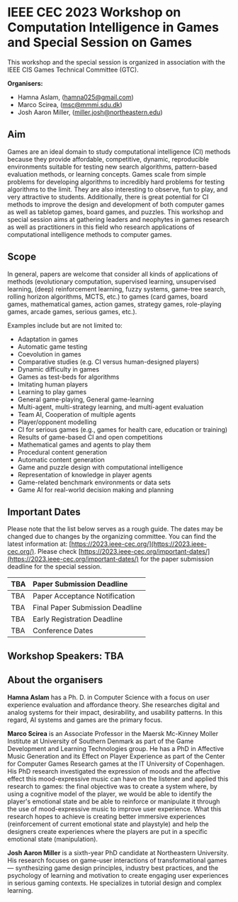 # IEEE CEC 2023 Workshop on Computation Intelligence in Games and Special Session on Games
This workshop and the special session is organized in association with the IEEE CIS Games Technical Committee (GTC).

**Organisers:**  
- Hamna Aslam, ([hamna025@gmail.com](mailto:hamna025@gmail.com))
- Marco Scirea, ([msc@mmmi.sdu.dk](mailto:msc@mmmi.sdu.dk))
- Josh Aaron Miller, ([miller.josh@northeastern.edu](mailto:miller.josh@northeastern.edu))


## Aim

Games are an ideal domain to study computational intelligence (CI) methods because they provide affordable, competitive, dynamic, reproducible environments suitable for testing new search algorithms, pattern-based evaluation methods, or learning concepts. Games scale from simple problems for developing algorithms to incredibly hard problems for testing algorithms to the limit. They are also interesting to observe, fun to play, and very attractive to students. Additionally, there is great potential for CI methods to improve the design and development of both computer games as well as tabletop games, board games, and puzzles. This workshop and special session aims at gathering leaders and neophytes in games research as well as practitioners in this field who research applications of computational intelligence methods to computer games.


## Scope

In general, papers are welcome that consider all kinds of applications of methods (evolutionary computation, supervised learning, unsupervised learning, (deep) reinforcement learning, fuzzy systems, game-tree search, rolling horizon algorithms, MCTS, etc.) to games (card games, board games, mathematical games, action games, strategy games, role-playing games, arcade games, serious games, etc.).

Examples include but are not limited to:
- Adaptation in games
- Automatic game testing
- Coevolution in games
- Comparative studies (e.g. CI versus human-designed players)
- Dynamic difficulty in games
- Games as test-beds for algorithms
- Imitating human players
- Learning to play games
- General game-playing, General game-learning
- Multi-agent, multi-strategy learning, and multi-agent evaluation
- Team AI, Cooperation of multiple agents
- Player/opponent modelling
- CI for serious games (e.g., games for health care, education or training)
- Results of game-based CI and open competitions
- Mathematical games and agents to play them
- Procedural content generation
- Automatic content generation
- Game and puzzle design with computational intelligence
- Representation of knowledge in player agents
- Game-related benchmark environments or data sets
- Game AI for real-world decision making and planning

 
## Important Dates

Please note that the list below serves as a rough guide. The dates may be changed due to changes by the organizing committee. You can find the latest information at: [https://2023.ieee-cec.org/](https://2023.ieee-cec.org/).
Please check [https://2023.ieee-cec.org/important-dates/](https://2023.ieee-cec.org/important-dates/) for the paper submission deadline for the special session.
	
| TBA                        | Paper Submission Deadline           |
| :------------------------- |:------------------------------------|
| TBA                        | Paper Acceptance Notification       |
| TBA                        | Final Paper Submission Deadline     |
| TBA                        | Early Registration Deadline         |
| TBA                        | Conference Dates                    |

## Workshop Speakers: TBA

## About the organisers

**Hamna Aslam** has a Ph. D. in Computer Science with a focus on user experience evaluation and affordance theory.
She researches digital and analog systems for their impact, desirability, and usability patterns. In this regard, AI
systems and games are the primary focus.


**Marco Scirea** is an Associate Professor in the Maersk Mc-Kinney Moller Institute at University
of Southern Denmark as part of the Game Development and Learning Technologies group.
He has a PhD in Affective Music Generation and its Effect on Player Experience as part of the
Center for Computer Games Research games at the IT University of Copenhagen.
His PhD research investigated the expression of moods and the affective effect this
mood-expressive music can have on the listener and applied this research to games: the final
objective was to create a system where, by using a cognitive model of the player, we would be
able to identify the player's emotional state and be able to reinforce or manipulate it through the
use of mood-expressive music to improve user experience.
What this research hopes to achieve is creating better immersive experiences (reinforcement of
current emotional state and playstyle) and help the designers create experiences where the
players are put in a specific emotional state (manipulation).


**Josh Aaron Miller** is a sixth-year PhD candidate at Northeastern University. His research
focuses on game-user interactions of transformational games — synthesizing game design
principles, industry best practices, and the psychology of learning and motivation to create
engaging user experiences in serious gaming contexts. He specializes in tutorial design and
complex learning.
